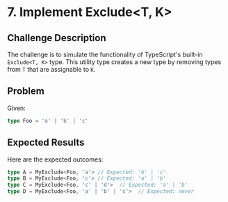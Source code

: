 # 7. Implement Exclude<T, K>

## Challenge Description

The challenge is to simulate the functionality of TypeScript's built-in `Exclude<T, K>` type. This utility type creates a new type by removing types from `T` that are assignable to `K`.

## Problem

Given:

```typescript
type Foo = 'a' | 'b' | 'c'
```

## Expected Results

Here are the expected outcomes:

```typescript
type A = MyExclude<Foo, 'a'> // Expected: 'b' | 'c'
type B = MyExclude<Foo, 'c'> // Expected: 'a' | 'b'
type C = MyExclude<Foo, 'c' | 'd'>  // Expected: 'a' | 'b'
type D = MyExclude<Foo, 'a' | 'b' | 'c'>  // Expected: never
```
